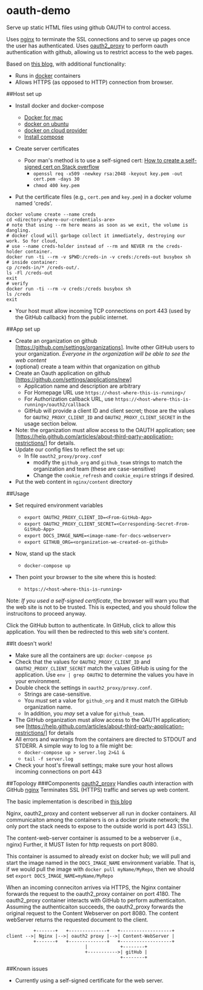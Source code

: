 # oauth-demo
Serve up static HTML files using github OAUTH to control access. 

Uses [nginx](http://nginx.org/) to terminate the SSL connections and to serve up pages once the user has authenticated. Uses [oauth2_proxy](https://github.com/bitly/oauth2_proxy) to perform oauth authentication with github, allowing us to restrict access to the web pages.

Based on [this blog](http://developers.canal-plus.com/blog/2015/11/07/install-nginx-reverse-proxy-with-github-oauth2/), with additional functionality:
* Runs in [docker](www.docker.com) containers
* Allows HTTPS (as opposed to HTTP) connection from browser.

##Host set up
* Install docker and docker-compose
  * [Docker for mac](https://docs.docker.com/engine/installation/mac/)
  * [docker on ubuntu](https://docs.docker.com/engine/installation/linux/ubuntulinux/)
  * [docker on cloud provider](https://docs.docker.com/engine/installation/cloud/overview/)
  * [Install compose](https://docs.docker.com/compose/install/)

* Create server certificates 
  * Poor man's method is to use a self-signed cert: [How to create a self-signed cert on Stack overflow](http://stackoverflow.com/questions/10175812/how-to-create-a-self-signed-certificate-with-openssl)
    * `openssl req -x509 -newkey rsa:2048 -keyout key.pem -out cert.pem -days 30`
    * `chmod 400 key.pem`
* Put the certificate files (e.g., `cert.pem` and `key.pem`) in a docker volume named 'creds'.
```
docker volume create --name creds
cd <directory-where-our-credentials-are>
# note that using --rm here means as soon as we exit, the volume is dangling.
# docker cloud will garbage collect it immediately, destroying our work. So for cloud,
# use --name creds-holder instead of --rm and NEVER rm the creds-holder container.
docker run -ti --rm -v $PWD:/creds-in -v creds:/creds-out busybox sh
# inside container:
cp /creds-in/* /creds-out/.
ls -Fl /creds-out
exit
# verify
docker run -ti --rm -v creds:/creds busybox sh
ls /creds
exit
```
* Your host must allow incoming TCP connections on port 443 (used by the GitHub callback) from the public internet.

##App set up
* Create an organization on github [https://github.com/settings/organizations]. Invite other GitHub users to your organization. _Everyone in the organization will be able to see the web content_
* (optional) create a team within that organization on github
* Create an Oauth application on github [https://github.com/settings/applications/new]
  * Application name and description are arbitrary
  * For Homepage URL use `https://<host-where-this-is-running>/`
  * For Authorization callback URL, use `https://<host-where-this-is-running>/oauth2/callback`
  * GitHub will provide a client ID and client secret; those are the values for `OAUTH2_PROXY_CLIENT_ID` and `OAUTH2_PROXY_CLIENT_SECRET` in the usage section below.
* Note: the organization must allow access to the OAUTH application; see [https://help.github.com/articles/about-third-party-application-restrictions/] for details.
* Update our config files to reflect the set up:
  * In file `oauth2_proxy/proxy.conf`
    * modify the `github_org` and `github_team` strings to match the organization and team (these are case-sensitive)
    * Change the `cookie_refresh` and `cookie_expire` strings if desired.
* Put the web content in `nginx/content` directory

##Usage
* Set required environment variables
  * `export OAUTH2_PROXY_CLIENT_ID=<From-GitHub-App>`
  * `export OAUTH2_PROXY_CLIENT_SECRET=<Corresponding-Secret-From-GitHub-App>`
  * `export DOCS_IMAGE_NAME=<image-name-for-docs-webserver>`
  * `export GITHUB_ORG=<organization-we-created-on-github>`

* Now, stand up the stack
  * `docker-compose up`

* Then point your browser to the site where this is hosted:
  * `https://<host-where-this-is-running>`

Note: *If you used a self-signed certificate*, the browser will warn you that the web site is not to be trusted. This is expected, and you should follow the instrucitons to proceed anyway. 

Click the GitHub button to authenticate. In GitHub, click to allow this application. You will then be redirected to this web site's content.

##It doesn't work!
* Make sure all the containers are up: `docker-compose ps`
* Check that the values for `OAUTH2_PROXY_CLIENT_ID` and `OAUTH2_PROXY_CLIENT_SECRET` match the values GitHub is using for the application. Use `env | grep OAUTH2` to determine the values you have in your environment.
* Double check the settings in `oauth2_proxy/proxy.conf`. 
  * Strings are case-sensitive. 
  * You *must* set a value for `github_org` and it must match the GitHub organization name.
  * In addition, you _may_ set a value for `github_team`.
* The GitHub organization must allow access to the OAUTH application; see [https://help.github.com/articles/about-third-party-application-restrictions/] for details
* All errors and warnings from the containers are directed to STDOUT and STDERR. A simple way to log to a file might be:
  * `docker-compose up > server.log 2>&1 &`
  * `tail -f server.log`
* Check your host's firewall settings; make sure your host allows incoming connections on port 443

##Topology
###Components
[oauth2_proxy](https://github.com/bitly/oauth2_proxy) Handles oauth interaction with GitHub
[nginx](http://nginx.org/) Terminates SSL (HTTPS) traffic and serves up web content.

The basic implementation is described in [this blog](http://developers.canal-plus.com/blog/2015/11/07/install-nginx-reverse-proxy-with-github-oauth2/)

Nginx, oauth2_proxy and content webserver all run in docker containers. All communicaiton
among the containers is on a docker private network; the only port the stack
needs to expose to the outside world is port 443 (SSL). 

The content-web-server container is assumed to be a webserver (i.e., nginx)
Further, it MUST listen for http requests on port 8080.

This container is assumed to already exist on docker hub; we will pull and start the
image named in the `DOCS_IMAGE_NAME` environment variable. That is, if we would
pull the image with `docker pull myName/MyRepo`, then we should set 
`export DOCS_IMAGE_NAME=myName/MyRepo`

When an incoming conneciton arrives via HTTPS, the Nginx container forwards the request 
to the oauth2_proxy container on port 4180. The oauth2_proxy container interacts with 
GitHub to perform authenticaiton. Assuming the authenticaiton succeeds, the oauth2_proxy
forwards the original request to the Content Webserver on port 8080. The content
webServer returns the requested document to the client.

```
          +-------+   +--------------+   +-------------------+
client -->| Nginx |-->| oauth2 proxy |-->| Content-WebServer |
          +-------+   +--------------+   +-------------------+
                             |            +--------+
                             +----------->| gitHub |
                                          +--------+
```

##Known issues
* Currently using a self-signed certificate for the web server.
